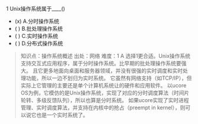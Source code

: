1
Unix操作系统属于____()
- (x) A.分时操作系统
- ( ) B.批处理操作系统
- ( ) C.实时操作系统
- ( ) D.分布式操作系统

> 知识点：操作系统概述
> 出处：网络
> 难度：1
> A 选择1更合适。Unix操作系统支持交互式应用程序，属于分时操作系统。比早期的批处理操作系统要强大。
> 且它更多地面向桌面和服务器领域，并没有很强的实时调度和实时处理功能，所以一边不划归为实时系统。
> 它虽然有网络支持（如TCP/IP），但实际上它管理的主要还是单个计算机系统让的硬件和应用软件。
> 以ucore OS为例，它模仿的是Unix操作系统，实现了对应的分时调度算法（时间片轮转、多级反馈队列），所以也算是分时系统。
> 如果ucore实现了实时进程管理、实时调度算法，并支持在内核中的抢占（preempt in kernel），则可以说它也是一个实时系统了。

